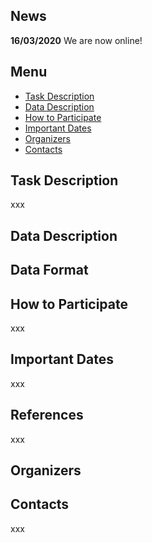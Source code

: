 ## News

**16/03/2020**     We are now online!

## Menu

- [Task Description](#task-description)
- [Data Description](#data-description)
- [How to Participate](#how-to-participate)
- [Important Dates](#important-dates)
- [Organizers](#organizers)
- [Contacts](#contacts)


## Task Description

xxx

## Data Description

## Data Format

## How to Participate

xxx

## Important Dates

xxx

## References

xxx

## Organizers

## Contacts

xxx

